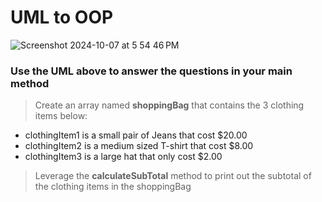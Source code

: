 # UML to OOP

![Screenshot 2024-10-07 at 5 54 46 PM](https://github.com/user-attachments/assets/09a88ba5-e97d-4098-a3a3-816d0ac3bcf6)
### Use the UML above to answer the questions in your main method

> Create an array named **shoppingBag** that contains the 3 clothing items below:
 - clothingItem1 is a small pair of Jeans that cost $20.00
 - clothingItem2 is a medium sized T-shirt that cost $8.00
 - clothingItem3 is a large hat that only cost $2.00

> Leverage the **calculateSubTotal** method to print out the subtotal of the clothing items in the shoppingBag
